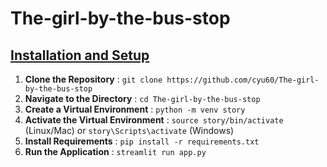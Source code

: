 # The-girl-by-the-bus-stop


## [Installation and Setup](https://github.com/cyu60/Derm-Discovery-Demo/tree/main#installation-and-setup)

1. **Clone the Repository** : `git clone https://github.com/cyu60/The-girl-by-the-bus-stop`
2. **Navigate to the Directory** : `cd The-girl-by-the-bus-stop`
3. **Create a Virtual Environment** : `python -m venv story`
4. **Activate the Virtual Environment** : `source story/bin/activate` (Linux/Mac) or `story\Scripts\activate` (Windows)
5. **Install Requirements** : `pip install -r requirements.txt`
6. **Run the Application** : `streamlit run app.py`
